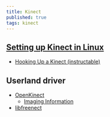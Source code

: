 ```yaml
---
title: Kinect
published: true
tags: kinect
---
```

## [Setting up Kinect in Linux](https://www.kdab.com/setting-up-kinect-for-programming-in-linux-part-1/)
- [Hooking Up a Kinect (instructable)](https://www.instructables.com/id/Hooking-up-a-Kinect-to-your-Computer-Using-Ubuntu/)

## Userland driver

- [OpenKinect](https://openkinect.org/wiki/Main_Page)
	- [Imaging Information](https://openkinect.org/wiki/Imaging_Information)
- [libfreenect](https://github.com/OpenKinect/libfreenect)

